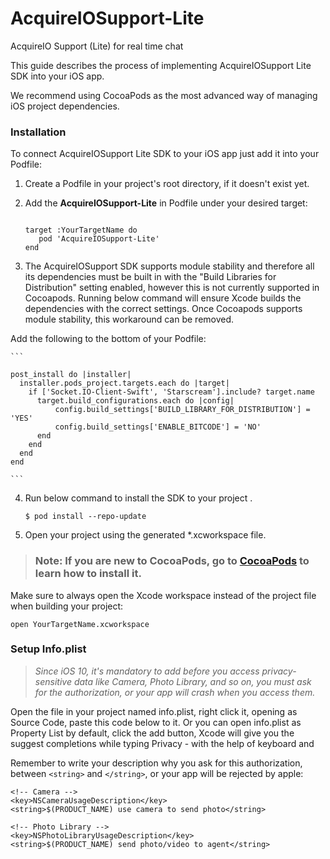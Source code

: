 # AcquireIOSupport-Lite

AcquireIO Support (Lite) for real time chat


This guide describes the process of implementing AcquireIOSupport Lite SDK into your iOS app.

We recommend using CocoaPods as the most advanced way of managing iOS project dependencies.

### Installation
To connect AcquireIOSupport Lite SDK to your iOS app just add it into your Podfile:

1) Create a Podfile in your project's root directory, if it doesn't exist yet.

2) Add the **AcquireIOSupport-Lite** in Podfile under your desired target:

   ```

   target :YourTargetName do
      pod 'AcquireIOSupport-Lite'
   end

   ```

3) The AcquireIOSupport SDK supports module stability and therefore all its dependencies must be built in with the "Build Libraries for Distribution" setting enabled, however this is not currently supported in Cocoapods. Running below command will ensure Xcode builds the dependencies with the correct settings. Once Cocoapods supports module stability, this workaround can be removed.

Add the following to the bottom of your Podfile: 

    ```

    post_install do |installer|
      installer.pods_project.targets.each do |target|
        if ['Socket.IO-Client-Swift', 'Starscream'].include? target.name
          target.build_configurations.each do |config|
              config.build_settings['BUILD_LIBRARY_FOR_DISTRIBUTION'] = 'YES'
              config.build_settings['ENABLE_BITCODE'] = 'NO'
          end
        end
      end
    end

    ```


4)  Run below command to install the SDK to your project .
        
        $ pod install --repo-update



5)  Open your project using the generated *.xcworkspace file.


>  ###   **Note:** If you are new to CocoaPods, go to [CocoaPods](https://cocoapods.org/) to learn how to install it.


Make sure to always open the Xcode workspace instead of the project file when building your project:


```
open YourTargetName.xcworkspace
```

### Setup Info.plist

>  *Since iOS 10, it's mandatory to add before you access privacy-sensitive data like Camera, Photo Library, and so on, you must ask for the authorization, or your app will crash when you access them.*

Open the file in your project named info.plist, right click it, opening as Source Code, paste this code below to it. Or you can open info.plist as Property List by default, click the add button, Xcode will give you the suggest completions while typing Privacy - with the help of keyboard and

Remember to write your description why you ask for this authorization, between ```<string>``` and ```</string>```, or your app will be rejected by apple:
```
<!-- Camera -->
<key>NSCameraUsageDescription</key>
<string>$(PRODUCT_NAME) use camera to send photo</string>

<!-- Photo Library -->
<key>NSPhotoLibraryUsageDescription</key>
<string>$(PRODUCT_NAME) send photo/video to agent</string>

```
